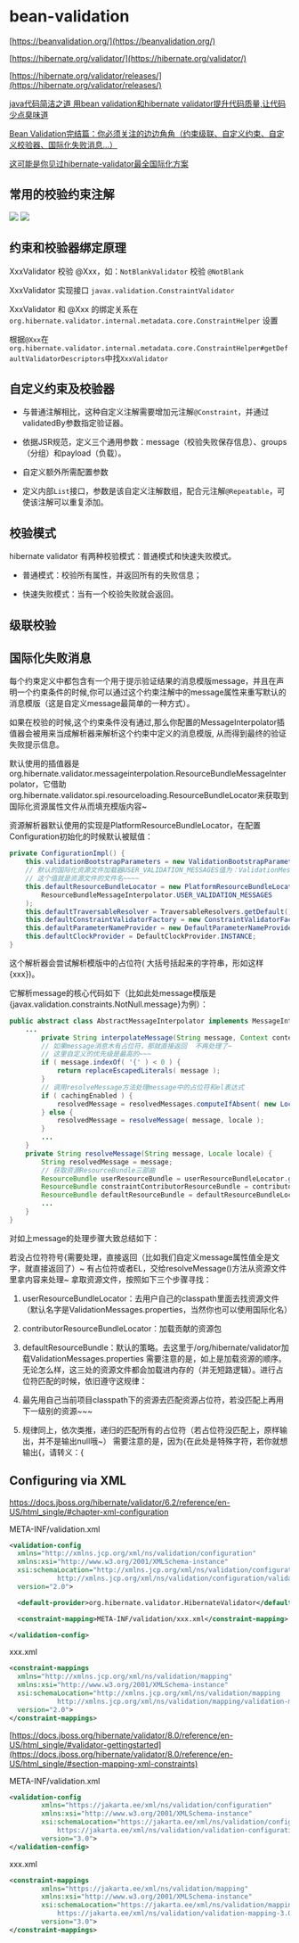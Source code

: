 # bean-validation

[https://beanvalidation.org/](https://beanvalidation.org/)

[https://hibernate.org/validator/](https://hibernate.org/validator/)

[https://hibernate.org/validator/releases/](https://hibernate.org/validator/releases/)

[java代码简洁之道 用bean validation和hibernate validator提升代码质量,让代码少点臭味道](https://www.bilibili.com/video/BV17i4y157Ah)

[Bean Validation完结篇：你必须关注的边边角角（约束级联、自定义约束、自定义校验器、国际化失败消息...）](https://www.bbsmax.com/A/kjdwljbEzN/)

[这可能是你见过hibernate-validator最全国际化方案](https://juejin.cn/post/6979165353481863182)

## 常用的校验约束注解

<img src="./images/20230108101046.png" />

<img src="./images/20230108101247.png" />

## 约束和校验器绑定原理

XxxValidator 校验 @Xxx，如：`NotBlankValidator` 校验 `@NotBlank`

XxxValidator 实现接口 `javax.validation.ConstraintValidator`

XxxValidator 和 @Xxx 的绑定关系在`org.hibernate.validator.internal.metadata.core.ConstraintHelper` 设置</span>

根据`@Xxx`在`org.hibernate.validator.internal.metadata.core.ConstraintHelper#getDefaultValidatorDescriptors`中找`XxxValidator`

## 自定义约束及校验器

- 与普通注解相比，这种自定义注解需要增加元注解`@Constraint`，并通过validatedBy参数指定验证器。

- 依据JSR规范，定义三个通用参数：message（校验失败保存信息）、groups（分组）和payload（负载）。

- 自定义额外所需配置参数

- 定义内部`List`接口，参数是该自定义注解数组，配合元注解`@Repeatable`，可使该注解可以重复添加。

## 校验模式

hibernate validator 有两种校验模式：普通模式和快速失败模式。

- 普通模式：校验所有属性，并返回所有的失败信息；

- 快速失败模式：当有一个校验失败就会返回。

## 级联校验

## 国际化失败消息

每个约束定义中都包含有一个用于提示验证结果的消息模版message，并且在声明一个约束条件的时候,你可以通过这个约束注解中的message属性来重写默认的消息模版（这是自定义message最简单的一种方式）。

如果在校验的时候,这个约束条件没有通过,那么你配置的MessageInterpolator插值器会被用来当成解析器来解析这个约束中定义的消息模版, 从而得到最终的验证失败提示信息。

默认使用的插值器是org.hibernate.validator.messageinterpolation.ResourceBundleMessageInterpolator，它借助org.hibernate.validator.spi.resourceloading.ResourceBundleLocator来获取到国际化资源属性文件从而填充模版内容~

资源解析器默认使用的实现是PlatformResourceBundleLocator，在配置Configuration初始化的时候默认被赋值：

```java
private ConfigurationImpl() {
    this.validationBootstrapParameters = new ValidationBootstrapParameters();
    // 默认的国际化资源文件加载器USER_VALIDATION_MESSAGES值为：ValidationMessages
    // 这个值就是资源文件的文件名~~~~
    this.defaultResourceBundleLocator = new PlatformResourceBundleLocator(
        ResourceBundleMessageInterpolator.USER_VALIDATION_MESSAGES
    );
    this.defaultTraversableResolver = TraversableResolvers.getDefault();
    this.defaultConstraintValidatorFactory = new ConstraintValidatorFactoryImpl();
    this.defaultParameterNameProvider = new DefaultParameterNameProvider();
    this.defaultClockProvider = DefaultClockProvider.INSTANCE;
}
```

这个解析器会尝试解析模版中的占位符( 大括号括起来的字符串，形如这样{xxx})。

它解析message的核心代码如下（比如此处message模版是{javax.validation.constraints.NotNull.message}为例）：

```java
public abstract class AbstractMessageInterpolator implements MessageInterpolator {
    ...
        private String interpolateMessage(String message, Context context, Locale locale) throws MessageDescriptorFormatException {
        // 如果message消息木有占位符，那就直接返回  不再处理了~
        // 这里自定义的优先级是最高的~~~
        if ( message.indexOf( '{' ) < 0 ) {
            return replaceEscapedLiterals( message );
        }
        // 调用resolveMessage方法处理message中的占位符和el表达式
        if ( cachingEnabled ) {
            resolvedMessage = resolvedMessages.computeIfAbsent( new LocalizedMessage( message, locale ), lm -> resolveMessage( message, locale ) );
        } else {
            resolvedMessage = resolveMessage( message, locale );
        }
        ...
    }
    private String resolveMessage(String message, Locale locale) {
        String resolvedMessage = message;
        // 获取资源ResourceBundle三部曲
        ResourceBundle userResourceBundle = userResourceBundleLocator.getResourceBundle( locale );
        ResourceBundle constraintContributorResourceBundle = contributorResourceBundleLocator.getResourceBundle( locale );
        ResourceBundle defaultResourceBundle = defaultResourceBundleLocator.getResourceBundle( locale );
        ...
    }
}
```

对如上message的处理步骤大致总结如下：

若没占位符符号{需要处理，直接返回（比如我们自定义message属性值全是文字，就直接返回了）~
有占位符或者EL，交给resolveMessage()方法从资源文件里拿内容来处理~
拿取资源文件，按照如下三个步骤寻找：

1. userResourceBundleLocator：去用户自己的classpath里面去找资源文件（默认名字是ValidationMessages.properties，当然你也可以使用国际化名）

2. contributorResourceBundleLocator：加载贡献的资源包

3. defaultResourceBundle：默认的策略。去这里于/org/hibernate/validator加载ValidationMessages.properties
需要注意的是，如上是加载资源的顺序。无论怎么样，这三处的资源文件都会加载进内存的（并无短路逻辑）。进行占位符匹配的时候，依旧遵守这规律：

1. 最先用自己当前项目classpath下的资源去匹配资源占位符，若没匹配上再用下一级别的资源~~~

2. 规律同上，依次类推，递归的匹配所有的占位符（若占位符没匹配上，原样输出，并不是输出null哦~）
需要注意的是，因为{在此处是特殊字符，若你就想输出{，请转义：\{

## Configuring via XML

https://docs.jboss.org/hibernate/validator/6.2/reference/en-US/html_single/#chapter-xml-configuration

META-INF/validation.xml

```xml
<validation-config
  xmlns="http://xmlns.jcp.org/xml/ns/validation/configuration"
  xmlns:xsi="http://www.w3.org/2001/XMLSchema-instance"
  xsi:schemaLocation="http://xmlns.jcp.org/xml/ns/validation/configuration
            http://xmlns.jcp.org/xml/ns/validation/configuration/validation-configuration-2.0.xsd"
  version="2.0">

  <default-provider>org.hibernate.validator.HibernateValidator</default-provider>

  <constraint-mapping>META-INF/validation/xxx.xml</constraint-mapping>

</validation-config>
```

xxx.xml

```xml
<constraint-mappings
  xmlns="http://xmlns.jcp.org/xml/ns/validation/mapping"
  xmlns:xsi="http://www.w3.org/2001/XMLSchema-instance"
  xsi:schemaLocation="http://xmlns.jcp.org/xml/ns/validation/mapping
            http://xmlns.jcp.org/xml/ns/validation/mapping/validation-mapping-2.0.xsd"
  version="2.0">
</constraint-mappings>
```

[https://docs.jboss.org/hibernate/validator/8.0/reference/en-US/html_single/#validator-gettingstarted](https://docs.jboss.org/hibernate/validator/8.0/reference/en-US/html_single/#section-mapping-xml-constraints)

META-INF/validation.xml

```xml
<validation-config
        xmlns="https://jakarta.ee/xml/ns/validation/configuration"
        xmlns:xsi="http://www.w3.org/2001/XMLSchema-instance"
        xsi:schemaLocation="https://jakarta.ee/xml/ns/validation/configuration
            https://jakarta.ee/xml/ns/validation/validation-configuration-3.0.xsd"
        version="3.0">
</validation-config>
```

xxx.xml

```xml
<constraint-mappings
        xmlns="https://jakarta.ee/xml/ns/validation/mapping"
        xmlns:xsi="http://www.w3.org/2001/XMLSchema-instance"
        xsi:schemaLocation="https://jakarta.ee/xml/ns/validation/mapping
            https://jakarta.ee/xml/ns/validation/validation-mapping-3.0.xsd"
        version="3.0">
</constraint-mappings>
```



